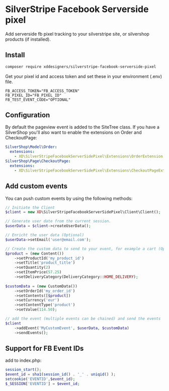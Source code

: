 # SilverStripe Facebook Serverside pixel

Add serverside fb pixel tracking to your silverstripe site, or silvershop products (if installed).

## Install

```zsh
composer require xddesigners/silverstripe-facebook-serverside-pixel
```

Get your pixel id and access token and set these in your environment (.env) file.

```env
FB_ACCESS_TOKEN="FB_ACCESS_TOKEN"
FB_PIXEL_ID="FB_PIXEL_ID"
FB_TEST_EVENT_CODE="OPTIONAL"
```

## Configuration

By default the pageview event is added to the SiteTree class. If you have a SilverShop you'll also want to enable the extensions on Order and CheckoutPage:

```yml
SilverShop\Model\Order:
  extensions:
    - XD\SilverStripeFacebookServerSidePixel\Extensions\OrderExtension
SilverShop\Page\CheckoutPage:
  extensions:
    - XD\SilverStripeFacebookServerSidePixel\Extensions\CheckoutPageExtension
```

## Add custom events

You can push custom events by using the following methods:

```php
// Initiate the Client
$client = new XD\SilverStripeFacebookServerSidePixel\Client\Client();

// Generate user date from the current session. 
$userData = $client->createUserData();

// Enricht the user data (Optional)
$userData->setEmail('user@email.com');

// Create the custom data to send to your event, for example a cart (Optional)
$product = (new Content())
    ->setProductId('my_product_id')
    ->setTitle('product_title')
    ->setQuantity(2)
    ->setItemPrice(57.25)
    ->setDeliveryCategory(DeliveryCategory::HOME_DELIVERY);
            
$customData = (new CustomData())
    ->setOrderId('my_order_id')
    ->setContents([$product])
    ->setCurrency('eur')
    ->setContentType('product')
    ->setValue(114.50);

// add the event (multiple events can be chained) and send the events
$client
    ->addEvent('MyCustomEvent', $userData, $customData)
    ->sendEvents();
```

## Support for FB Event IDs
add to index.php:
```php
session_start();
$event_id = sha1(session_id() . '_' . uniqid() );
setcookie('EVENTID',$event_id);
$_SESSION['EVENTID'] = $event_id;
```